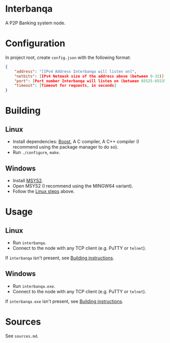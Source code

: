 # Interbanqa

A P2P Banking system node.

# Configuration

In project root, create `config.json` with the following format:

```json
{
	"address": "[IPv4 Address Interbanqa will listen on]",
	"netbits": [IPv4 Netmask size of the address above (between 0-32)],
	"port": [Port number Interbanqa will listen on (between 65525-65535)],
	"timeout": [Timeout for requests, in seconds]
}
```

# Building

## Linux <a id='building-linux'></a>

+	Install dependencies: [Boost](https://www.boost.org/), A C compiler, A C++ compiler (I recommend using the package manager to do so).
+	Run `./configure`, `make`.

## Windows <a id='building-windows'></a>

+	Install [MSYS2](https://www.msys2.org/).
+	Open MSYS2 (I recommend using the MINGW64 variant).
+	Follow the [Linux steps](#building-linux) above.

# Usage

## Linux

+	Run `interbanqa`.
+	Connect to the node with any TCP client (e.g. PuTTY or `telnet`).

If `interbanqa` isn't present, see [Building instructions](#building-linux).

## Windows

+	Run `interbanqa.exe`.
+	Connect to the node with any TCP client (e.g. PuTTY or `telnet`).

If `interbanqa.exe` isn't present, see [Building instructions](#building-windows).

# Sources

See `sources.md`.